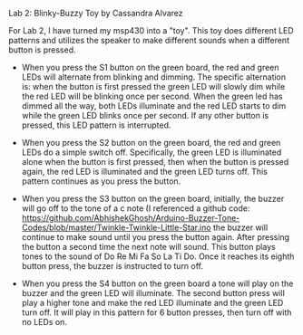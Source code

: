 Lab 2: Blinky-Buzzy Toy by Cassandra Alvarez

For Lab 2, I have turned my msp430 into a "toy". This toy does different LED
patterns and utilizes the speaker to make different sounds when a different
button is pressed.

* When you press the S1 button on the green board, the red and green
  LEDs will alternate from blinking and dimming. The specific alternation is:
  when the button is first pressed the green LED will slowly dim while the red
  LED will be blinking once per second. When the green led has dimmed all the
  way, both LEDs illuminate and the red LED starts to dim while the green LED
  blinks once per second. If any other button is pressed, this LED pattern is
  interrupted.

* When you press the S2 button on the green board, the red and green LEDs do a
  simple switch off. Specifically, the green LED is illuminated alone when the
  button is first pressed, then when the button is pressed again, the red LED
  is illuminated and the green LED turns off. This pattern continues as you
  press the button.

* When you press the S3 button on the green board, initially, the buzzer will
  go off to the tone of a c note (I referenced a github code:
  https://github.com/AbhishekGhosh/Arduino-Buzzer-Tone-Codes/blob/master/Twinkle-Twinkle-Little-Star.ino
  the buzzer will continue to make sound until you press the button
  again. After pressing the button a second time the next note will
  sound. This button plays tones to the sound of Do Re Mi Fa So La Ti Do. Once
  it reaches its eighth button press, the buzzer is instructed to turn off. 

* When you press the S4 button on the green board a tone will play on the
  buzzer and the green LED will illuminate. The second button press will play
  a higher tone and make the red LED illuminate and the green LED turn off. It
  will play in this pattern for 6 button presses, then turn off with no LEDs
  on.

